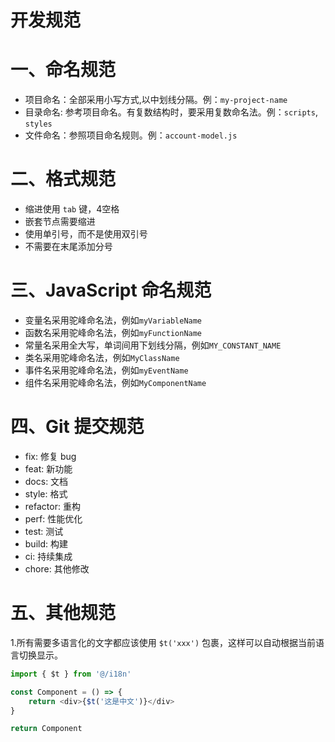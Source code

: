 # 开发规范

# 一、命名规范

-   项目命名：全部采用小写方式,以中划线分隔。例：`my-project-name`
-   目录命名: 参考项目命名。有复数结构时，要采用复数命名法。例：`scripts`, `styles`
-   文件命名：参照项目命名规则。例：`account-model.js`

# 二、格式规范

-   缩进使用 `tab` 键，4空格
-   嵌套节点需要缩进
-   使用单引号，而不是使用双引号
-   不需要在末尾添加分号

# 三、JavaScript 命名规范

-   变量名采用驼峰命名法，例如`myVariableName`
-   函数名采用驼峰命名法，例如`myFunctionName`
-   常量名采用全大写，单词间用下划线分隔，例如`MY_CONSTANT_NAME`
-   类名采用驼峰命名法，例如`MyClassName`
-   事件名采用驼峰命名法，例如`myEventName`
-   组件名采用驼峰命名法，例如`MyComponentName`

# 四、Git 提交规范

-   fix: 修复 bug
-   feat: 新功能
-   docs: 文档
-   style: 格式
-   refactor: 重构
-   perf: 性能优化
-   test: 测试
-   build: 构建
-   ci: 持续集成
-   chore: 其他修改

# 五、其他规范

1.所有需要多语言化的文字都应该使用 `$t('xxx')` 包裹，这样可以自动根据当前语言切换显示。

```ts
import { $t } from '@/i18n'

const Component = () => {
    return <div>{$t('这是中文')}</div>
}

return Component
```
